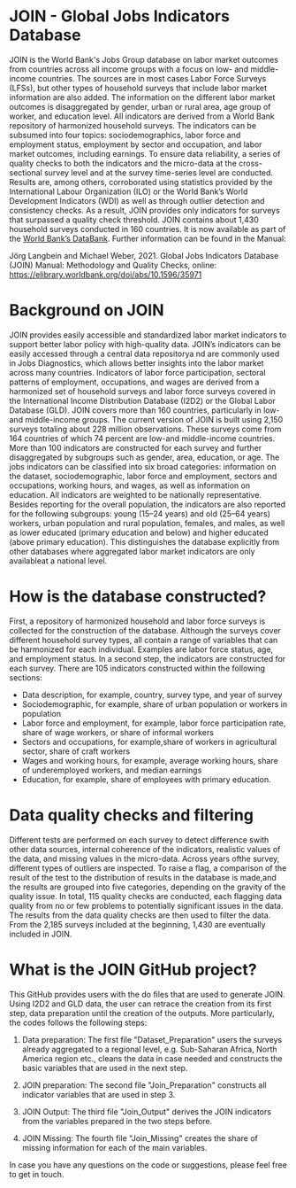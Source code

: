 # JOIN - Global Jobs Indicators Database

JOIN is the World Bank's Jobs Group database on labor market outcomes from
countries across all income groups with a focus on low- and middle-income countries. The sources are in
most cases Labor Force Surveys (LFSs), but other types of household surveys that include labor market
information are also added. The information on the different labor market outcomes is disaggregated by
gender, urban or rural area, age group of worker, and education level. All indicators are derived from a
World Bank repository of harmonized household surveys. The indicators can be subsumed into four
topics: sociodemographics, labor force and employment status, employment by sector and occupation,
and labor market outcomes, including earnings. To ensure data reliability, a series of quality checks to
both the indicators and the micro-data at the cross-sectional survey level and at the survey time-series
level are conducted. Results are, among others, corroborated using statistics provided by the International
Labour Organization (ILO) or the World Bank’s World Development Indicators (WDI) as well as through
outlier detection and consistency checks. As a result, JOIN provides only indicators for surveys that
surpassed a quality check threshold. JOIN contains about 1,430 household surveys conducted in 160
countries. It is now available as part of the [World Bank’s DataBank](https://databank.worldbank.org/source/global-jobs-indicators-database-(join)).  Further information can be found in the Manual: 

Jörg Langbein and Michael Weber, 2021. Global Jobs Indicators Database (JOIN) Manual: Methodology and Quality Checks, online: https://elibrary.worldbank.org/doi/abs/10.1596/35971

# Background on JOIN
JOIN provides easily accessible and standardized labor market indicators to support better labor policy with high-quality  data. JOIN’s indicators can  be  easily  accessed through  a  central  data repositorya nd are commonly  used  in  Jobs Diagnostics, which allows better insights into the labor market across many countries. Indicators of labor force  participation,  sectoral  patterns  of  employment,  occupations, and  wages  are  derived from  a harmonized set  of  household  surveys  and  labor  force  surveys covered  in  the  International Income Distribution Database (I2D2) or the Global Labor Database (GLD). JOIN covers more than 160 countries, particularly in low-and middle-income groups. The current version of JOIN is built using 2,150 surveys totaling about 228 million observations. These surveys come from 164 countries of which 74 percent are low-and middle-income countries. More than 100 indicators are constructed for each survey and further disaggregated by subgroups such as gender, area, education, or age. The jobs indicators  can  be  classified  into six broad categories: information on  the dataset, sociodemographic, labor force and employment, sectors and occupations, working  hours, and  wages, as  well  as  information  on  education. All  indicators  are  weighted  to  be nationally representative. Besides reporting for the overall population, the indicators are also reported for the following subgroups: young (15–24 years) and old (25–64 years) workers, urban population and rural population, females, and males, as well as lower educated (primary education and below) and higher educated (above  primary education). This distinguishes the database explicitly from  other  databases where aggregated labor market indicators are only availableat a national level.

# How is the database constructed?
First, a repository of harmonized household and labor force surveys is collected for the construction of the database. Although the surveys cover different household survey types, all contain a range of variables that can be harmonized for each individual. Examples are labor force status, age, and employment status. In a second step, the indicators are constructed for each survey. There are 105 indicators constructed within the following sections:
- Data description, for example, country, survey type, and year of survey
- Sociodemographic, for example, share of urban population or workers in population
- Labor  force and  employment,  for  example, labor  force  participation rate, share of  wage workers, or share of informal workers
- Sectors and occupations, for example,share of workers in agricultural sector, share of craft workers
- Wages and working  hours, for  example, average working hours, share of underemployed workers, and median earnings
- Education, for example, share of employees with primary education.

# Data quality checks and filtering
Different tests are performed on each survey to detect difference swith other data sources, internal coherence of the indicators, realistic values of the data, and missing values in the micro-data. Across years ofthe survey, different  types of  outliers are inspected. To  raise a flag, a comparison of the  result of  the  test to the distribution of results in the database is made,and the results are grouped into five categories, depending on the gravity of the quality issue. In total, 115 quality checks are conducted, each flagging data quality from no or few problems to potentially significant issues in the data. The results from the data quality checks are then used to filter the data. From the 2,185 surveys included at the beginning, 1,430 are eventually included in JOIN. 



# What is the JOIN GitHub project?
This GitHub  provides users with the do files that are used to generate JOIN. Using I2D2 and GLD data, the user can retrace the creation from its first step, data preparation 
until the creation of the outputs. More particularly, the codes follows the following steps: 

1. Data preparation: The first file "Dataset_Preparation" users the surveys already aggregated to a regional level, e.g. Sub-Saharan Africa, North America region etc., cleans the data in case needed and constructs the basic variables that are used in the next step. 

2. JOIN preparation: The second file "Join_Preparation" constructs all indicator variables that are used in step 3. 

3. JOIN Output: The third file "Join_Output" derives the JOIN indicators from the variables prepared in the two steps before. 

4. JOIN Missing: The fourth file "Join_Missing" creates the share of missing information for each of the main variables.

In case you have any questions on the code or suggestions, please feel free to get in touch. 



